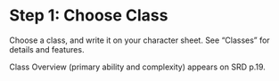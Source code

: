 # Step 1: Choose Class

Choose a class, and write it on your character sheet. See “Classes” for details and features.

Class Overview (primary ability and complexity) appears on SRD p.19.
